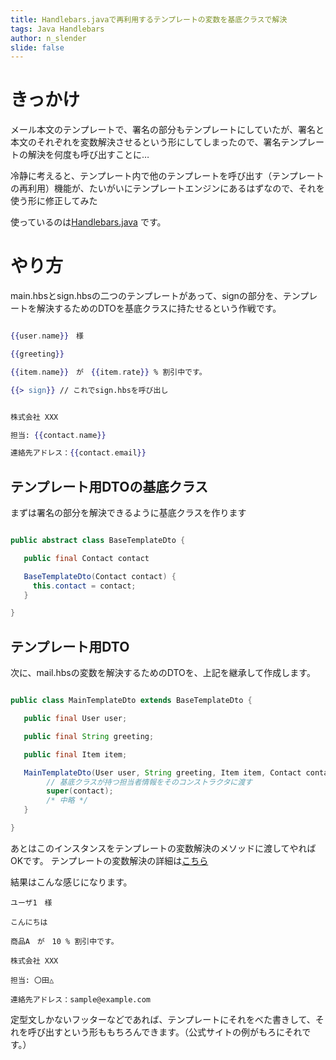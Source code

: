 ```yaml
---
title: Handlebars.javaで再利用するテンプレートの変数を基底クラスで解決
tags: Java Handlebars
author: n_slender
slide: false
---
```

# きっかけ

メール本文のテンプレートで、署名の部分もテンプレートにしていたが、署名と本文のそれぞれを変数解決させるという形にしてしまったので、署名テンプレートの解決を何度も呼び出すことに…

冷静に考えると、テンプレート内で他のテンプレートを呼び出す（テンプレートの再利用）機能が、たいがいにテンプレートエンジンにあるはずなので、それを使う形に修正してみた

使っているのは[Handlebars.java](http://jknack.github.io/handlebars.java/reuse.html) です。

# やり方

main.hbsとsign.hbsの二つのテンプレートがあって、signの部分を、テンプレートを解決するためのDTOを基底クラスに持たせるという作戦です。


```lang:main.hbs

{{user.name}}　様

{{greeting}}

{{item.name}}　が　{{item.rate}} % 割引中です。

{{> sign}} // これでsign.hbsを呼び出し

```

```lang:sign.hbs

株式会社 XXX

担当: {{contact.name}}

連絡先アドレス：{{contact.email}} 

```

## テンプレート用DTOの基底クラス

まずは署名の部分を解決できるように基底クラスを作ります

```lang:BaseTemplateDto.java

public abstract class BaseTemplateDto {

   public final Contact contact

   BaseTemplateDto(Contact contact) {
     this.contact = contact;
   }

}

```

## テンプレート用DTO

次に、mail.hbsの変数を解決するためのDTOを、上記を継承して作成します。

```lang:MainTemplateDto.java

public class MainTemplateDto extends BaseTemplateDto {

   public final User user;

   public final String greeting;

   public final Item item;

   MainTemplateDto(User user, String greeting, Item item, Contact contact) {
        // 基底クラスが持つ担当者情報をそのコンストラクタに渡す 
        super(contact);
        /* 中略 */
   }

}

```

あとはこのインスタンスをテンプレートの変数解決のメソッドに渡してやればOKです。
テンプレートの変数解決の詳細は[こちら](http://qiita.com/n_slender/items/9cd77a37935e2e390789)

結果はこんな感じになります。

```
ユーザ1　様

こんにちは

商品A　が　10 % 割引中です。

株式会社 XXX

担当: 〇田△

連絡先アドレス：sample@example.com
```

定型文しかないフッターなどであれば、テンプレートにそれをべた書きして、それを呼び出すという形ももちろんできます。（公式サイトの例がもろにそれです。）

